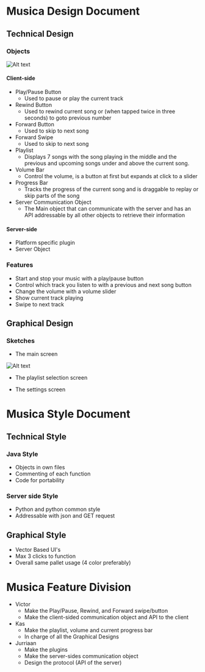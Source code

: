 # Musica Design Document

## Technical Design

### Objects

![Alt text](http://5.135.191.67/technicalflowchart.png "The Flowchart")

#### Client-side

* Play/Pause Button
    * Used to pause or play the current track
* Rewind Button
    * Used to rewind current song or (when tapped twice in three seconds) to goto
    previous number
* Forward Button
    * Used to skip to next song
* Forward Swipe
    * Used to skip to next song
* Playlist
    * Displays 7 songs with the song playing in the middle and the previous and
    upcoming songs under and above the current song.
* Volume Bar
    * Control the volume, is a button at first but expands at click to a slider
* Progress Bar
    * Tracks the progress of the current song and is draggable to replay or skip
    parts of the song
* Server Communication Object
    * The Main object that can communicate with the server and has an API
    addressable by all other objects to retrieve their information

#### Server-side

* Platform specific plugin
* Server Object

### Features

*  Start and stop your music with a play/pause button                                            
*  Control which track you listen to with a previous and next song button
*  Change the volume with a volume slider
*  Show current track playing
*  Swipe to next track

## Graphical Design

### Sketches

* The main screen

![Alt text](http://5.135.191.67/main.png "The Main Screen")

* The playlist selection screen


* The settings screen

# Musica Style Document

## Technical Style

### Java Style

* Objects in own files
* Commenting of each function
* Code for portability

### Server side Style

* Python and python common style
* Addressable with json and GET request

## Graphical Style

* Vector Based UI's
* Max 3 clicks to function
* Overall same pallet usage (4 color preferably)

# Musica Feature Division

* Victor
    * Make the Play/Pause, Rewind, and Forward swipe/button
    * Make the client-sided communication object and API to the client
* Kas
    * Make the playlist, volume and current progress bar
    * In charge of all the Graphical Designs
* Jurriaan
    * Make the plugins
    * Make the server-sides communication object
    * Design the protocol (API of the server)
